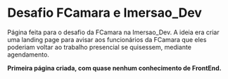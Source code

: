 # Desafio FCamara e Imersao_Dev

Página feita para o desafio da FCamara na Imersao_Dev.
A ideia era criar uma landing page para avisar aos funcionários da FCamara que eles poderiam voltar ao trabalho presencial se quisessem, mediante agendamento.


**Primeira página criada, com quase nenhum conhecimento de FrontEnd.**


